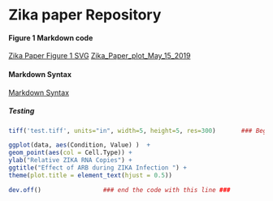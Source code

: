 # Zika paper Repository
#### Figure 1 Markdown code
[Zika Paper Figure 1 SVG](http://prfw.github.io/Zika/test.svg)
[Zika_Paper_plot_May_15_2019](http://prfw.github.io/Zika/Zika_Paper_plot_May_15_2019.html)




#### Markdown Syntax
[Markdown Syntax](https://guides.github.com/features/mastering-markdown/)


##### Testing
```r
tiff('test.tiff', units="in", width=5, height=5, res=300)       ### Beginning of the code ###

ggplot(data, aes(Condition, Value) )  + 
geom_point(aes(col = Cell.Type)) + 
ylab("Relative ZIKA RNA Copies") + 
ggtitle("Effect of ARB during ZIKA Infection ") + 
theme(plot.title = element_text(hjust = 0.5))           

dev.off()                 ### end the code with this line ###    


```
